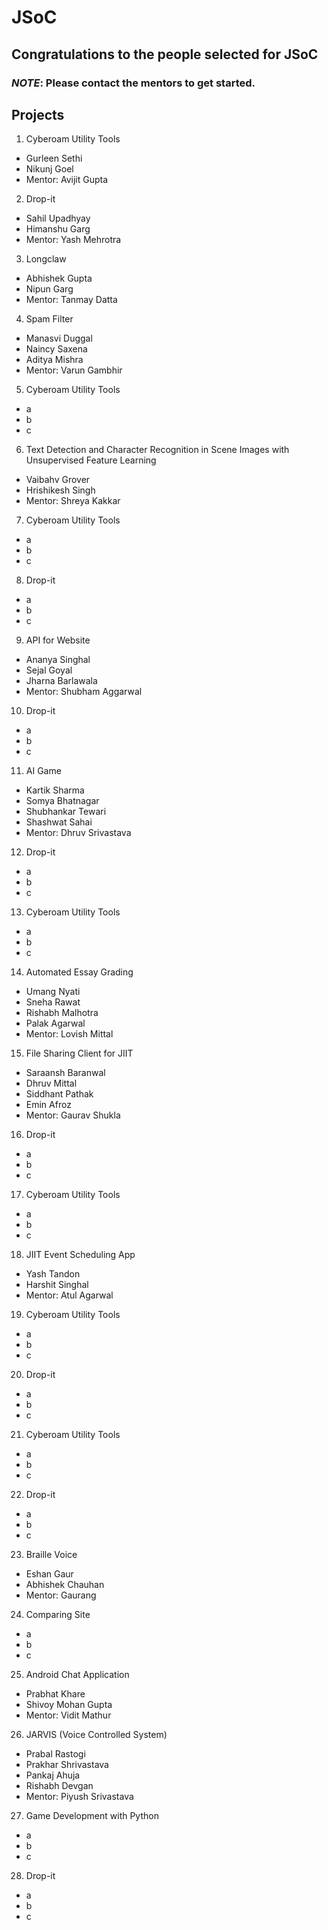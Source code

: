 # JSoC
## Congratulations to the people selected for JSoC
### *NOTE*: Please contact the mentors to get started.
## Projects
1. Cyberoam Utility Tools
  - Gurleen Sethi
  - Nikunj Goel
  - Mentor: Avijit Gupta
2. Drop-it
  - Sahil Upadhyay
  - Himanshu Garg
  - Mentor: Yash Mehrotra
3. Longclaw
  - Abhishek Gupta
  - Nipun Garg
  - Mentor: Tanmay Datta
4. Spam Filter
  - Manasvi  Duggal		
  - Naincy Saxena
  - Aditya Mishra
  - Mentor: Varun Gambhir
5. Cyberoam Utility Tools
  - a
  - b
  - c
6. Text Detection and Character Recognition in Scene Images with Unsupervised Feature Learning
  - Vaibahv Grover
  - Hrishikesh Singh
  - Mentor: Shreya Kakkar
7. Cyberoam Utility Tools
  - a
  - b
  - c
8. Drop-it
  - a
  - b
  - c
9. API for Website
  - Ananya Singhal
  - Sejal Goyal
  - Jharna Barlawala
  - Mentor: Shubham Aggarwal
10. Drop-it
  - a
  - b
  - c
11. AI Game
  - Kartik Sharma
  - Somya Bhatnagar
  - Shubhankar Tewari
  - Shashwat Sahai
  - Mentor: Dhruv Srivastava
12. Drop-it
  - a
  - b
  - c
13. Cyberoam Utility Tools
  - a
  - b
  - c
14. Automated Essay Grading
  - Umang Nyati
  - Sneha Rawat
  - Rishabh Malhotra
  - Palak Agarwal
  - Mentor: Lovish Mittal
15. File Sharing Client for JIIT
  - Saraansh Baranwal
  - Dhruv Mittal
  - Siddhant Pathak
  - Emin Afroz
  - Mentor: Gaurav Shukla
16. Drop-it
  - a
  - b
  - c
17. Cyberoam Utility Tools
  - a
  - b
  - c
18. JIIT Event Scheduling App
  - Yash Tandon
  - Harshit Singhal
  - Mentor: Atul Agarwal
19. Cyberoam Utility Tools
  - a
  - b
  - c
20. Drop-it
  - a
  - b
  - c
21. Cyberoam Utility Tools
  - a
  - b
  - c
22. Drop-it
  - a
  - b
  - c
23. Braille Voice
  - Eshan Gaur
  - Abhishek Chauhan
  - Mentor: Gaurang
24. Comparing Site
  - a
  - b
  - c
25. Android Chat Application
  - Prabhat Khare
  - Shivoy Mohan Gupta
  - Mentor: Vidit Mathur
26. JARVIS (Voice Controlled System)
  - Prabal Rastogi
  - Prakhar Shrivastava
  - Pankaj Ahuja
  - Rishabh Devgan
  - Mentor: Piyush Srivastava
27. Game Development with Python
  - a
  - b
  - c
28. Drop-it
  - a
  - b
  - c
